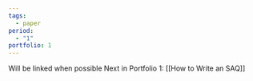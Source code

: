 ```yaml
---
tags:
  - paper
period:
  - "1"
portfolio: 1
---
```


Will be linked when possible
Next in Portfolio 1: [[How to Write an SAQ]]